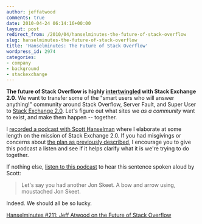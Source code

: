 ```yaml
---
author: jeffatwood
comments: true
date: 2010-04-24 06:14:16+00:00
layout: post
redirect_from: /2010/04/hanselminutes-the-future-of-stack-overflow
slug: hanselminutes-the-future-of-stack-overflow
title: 'Hanselminutes: The Future of Stack Overflow'
wordpress_id: 2974
categories:
- company
- background
- stackexchange
---
```



**The future of Stack Overflow is highly [intertwingled](http://www.c2.com/cgi/wiki?InterTwingled) with Stack Exchange 2.0**. We want to transfer some of the "smart users who will answer anything!" community around Stack Overflow, Server Fault, and Super User to [Stack Exchange 2.0](http://blog.stackexchange.com/post/518474918/stack-exchange-2-0). Let's figure out what sites we _as a community_ want to exist, and make them happen -- together.



I [recorded a podcast with Scott Hanselman](http://www.hanselminutes.com/default.aspx?ShowID=229) where I elaborate at some length on the mission of Stack Exchange 2.0. If you had misgivings or concerns about [the plan as previously described](http://blog.stackexchange.com/post/518474918/stack-exchange-2-0), I encourage you to give this podcast a listen and see if it helps clarify what it is we're trying to do together.



If nothing else, [listen to this podcast](http://www.hanselminutes.com/default.aspx?ShowID=229) to hear this sentence spoken aloud by Scott:





<blockquote>
Let's say you had another Jon Skeet. A bow and arrow using, moustached Jon Skeet.
</blockquote>





Indeed. We should all be so lucky.



[Hanselminutes #211: Jeff Atwood on the Future of Stack Overflow](http://www.hanselminutes.com/default.aspx?ShowID=229)

